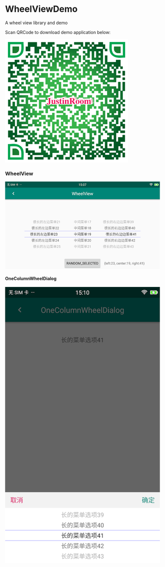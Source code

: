 # WheelViewDemo
A wheel view library and demo


Scan QRCode to download demo application below:

![](/output/wheel_view_demo_qr_code.png)



### WheelView
![](/output/shots/wheel_view.png)

#### OneColumnWheelDialog
![](/output/shots/one_column_wheel_dialog.png)